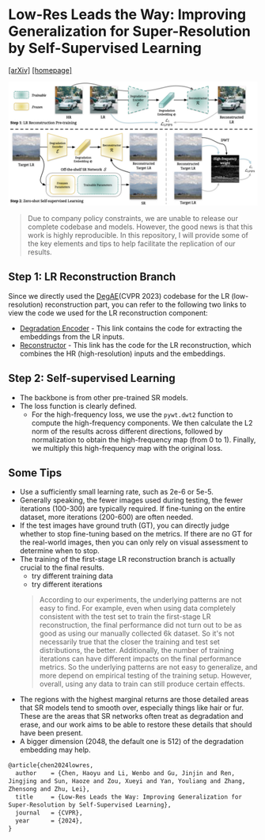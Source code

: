 # Low-Res Leads the Way: Improving Generalization for Super-Resolution by Self-Supervised Learning

[[arXiv]](https://arxiv.org/abs/2403.02601)    [[homepage]](https://haoyuchen.com/LWay)



![](LWay.jpg)


> Due to company policy constraints, we are unable to release our complete codebase and models. However, the good news is that this work is highly reproducible. In this repository, I will provide some of the key elements and tips to help facilitate the replication of our results.

## Step 1: LR Reconstruction Branch

Since we directly used the [DegAE](https://github.com/lyh-18/DegAE_DegradationAutoencoder/tree/5e2b43bdc55b75418d615e7d89ae91dbc57ffb9c)(CVPR 2023) codebase for the LR (low-resolution) reconstruction part, you can refer to the following two links to view the code we used for the LR reconstruction component:

- [Degradation Encoder](https://github.com/lyh-18/DegAE_DegradationAutoencoder/blob/5e2b43bdc55b75418d615e7d89ae91dbc57ffb9c/codes/models/modules/DDG_arch.py#L129) - This link contains the code for extracting the embeddings from the LR inputs.
- [Reconstructor](https://github.com/lyh-18/DegAE_DegradationAutoencoder/blob/5e2b43bdc55b75418d615e7d89ae91dbc57ffb9c/codes/models/modules/RCAN_Pretrain_Head_arch.py#L379) - This link has the code for the LR reconstruction, which combines the HR (high-resolution) inputs and the embeddings.


## Step 2: Self-supervised Learning

- The backbone is from other pre-trained SR models.
- The loss function is clearly defined.
  - For the high-frequency loss, we use the `pywt.dwt2` function to compute the high-frequency components. We then calculate the L2 norm of the results across different directions, followed by normalization to obtain the high-frequency map (from 0 to 1). Finally, we multiply this high-frequency map with the original loss.


## Some Tips

- Use a sufficiently small learning rate, such as 2e-6 or 5e-5.
- Generally speaking, the fewer images used during testing, the fewer iterations (100-300) are typically required. If fine-tuning on the entire dataset, more iterations (200-600) are often needed.
- If the test images have ground truth (GT), you can directly judge whether to stop fine-tuning based on the metrics. If there are no GT for the real-world images, then you can only rely on visual assessment to determine when to stop.
- The training of the first-stage LR reconstruction branch is actually crucial to the final results.
  - try different training data
  - try different iterations
  > According to our experiments, the underlying patterns are not easy to find. For example, even when using data completely consistent with the test set to train the first-stage LR reconstruction, the final performance did not turn out to be as good as using our manually collected 6k dataset. So it's not necessarily true that the closer the training and test set distributions, the better. Additionally, the number of training iterations can have different impacts on the final performance metrics. So the underlying patterns are not easy to generalize, and more depend on empirical testing of the training setup. However, overall, using any data to train can still produce certain effects.
- The regions with the highest marginal returns are those detailed areas that SR models tend to smooth over, especially things like hair or fur. These are the areas that SR networks often treat as degradation and erase, and our work aims to be able to restore these details that should have been present.
- A bigger dimension (2048, the default one is 512) of the degradation embedding may help.


```
@article{chen2024lowres,
  author    = {Chen, Haoyu and Li, Wenbo and Gu, Jinjin and Ren, Jingjing and Sun, Haoze and Zou, Xueyi and Yan, Youliang and Zhang, Zhensong and Zhu, Lei},
  title     = {Low-Res Leads the Way: Improving Generalization for Super-Resolution by Self-Supervised Learning},
  journal   = {CVPR},
  year      = {2024},
}
```
